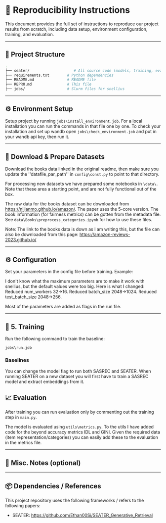 # 🔁 Reproducibility Instructions

This document provides the full set of instructions to reproduce our project results from scratch, including data setup, environment configuration, training, and evaluation.

---

## 🧱 Project Structure

```bash
.
├── seater/                    # All source code (models, training, evaluation)
├── requirements.txt        # Python dependencies
├── README.md               # README file
├── REPRO.md                # This file
├── jobs/                   # Slurm files for snellius
```

---

## ⚙️ Environment Setup


Setup project by running ```jobs\install_environment.job```. For a local installation you can run the commands in that file one by one.
To check your installation and set up wandb open ```jobs\check_environment.job``` and put in your wandb api key, then run it.



---

## 📂 Download & Prepare Datasets

Download the books data linked in the original readme, then make sure you update the ''datafile_par_path'' in ```config\const.py``` to point to that directory.

For processing new datasets we have prepared some notebooks in ```\data\```. Note that these area a starting point, and are not fully functional out of the box.

The raw data for the books dataset can be downloaded from https://nijianmo.github.io/amazon/. The paper uses the 5-core version. The book information (for fairness metrics) can be gotten from the metadata file. See ```data\Books\preprocess_categories.ipynb``` for how to use these files.

Note: The link to the books data is down as I am writing this, but the file can also be downloaded from this page: https://amazon-reviews-2023.github.io/




---

## ⚙️ Configuration

Set your parameters in the config file before training. Example:


I don't know what the maximum parameters are to make it work with snellius, but the default values were too big. Here is what I changed:
Reduced num_workers 32->16.
Reduced batch_size 2048->1024. 
Reduced test_batch_size 2048->256. 

Most of the parameters are added as flags in the run file.



---

## 🚀 5. Training



Run the following command to train the baseline:

```jobs\run.job```

### Baselines

You can change the model flag to run both SASREC and SEATER. When running SEATER on a new dataset you will first have to train a SASREC model and extract embeddings from it.



## 📈 Evaluation

After training you can run evaluation only by commenting out the training step in ```main.py```.

The model is evaluated using ```utils\metrics.py```. To the utils I have added code for the beyond accuracy metrics IDL and GINI. Given the required data (item representation/categories) you can easily add these to the evaluation in the metrics file.

---


## 📎 Misc. Notes (optional)

---

## 📦 Dependencies / References

This project repository uses the following frameworks / refers to the following papers:

- SEATER: https://github.com/Ethan00Si/SEATER_Generative_Retrieval


